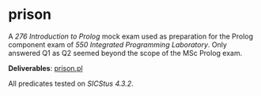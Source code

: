 # prison

A _276 Introduction to Prolog_ mock exam used as preparation for the Prolog component exam of _550 Integrated Programming Laboratory_. Only answered Q1 as Q2 seemed beyond the scope of the MSc Prolog exam.

__Deliverables__: [prison.pl](prison.pl)

All predicates tested on _SICStus 4.3.2_.
